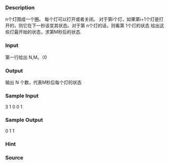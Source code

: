 
### Description
n个灯围成一个圈。 每个灯可以打开或者关闭。 对于第i个灯，如果第i+1个灯是打开的，则它在下一秒该变其状态。对于第 n个灯的话，则看第 1个灯的状态 给出这些灯最开始的状态，求第M秒后的状态.
### Input
第一行给出 N,M。（0
### Output
输出 N 个数，代表M秒后每个灯的状态
### Sample Input
3 1
0
0
1
### Sample Output
0
1
1

### Hint

### Source
